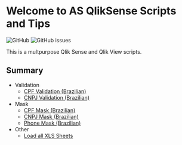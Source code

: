 # Welcome to AS QlikSense Scripts and Tips
![GitHub](https://img.shields.io/github/license/andressousa/as-qliksense-scripts) ![GitHub issues](https://img.shields.io/github/issues/andressousa/as-qliksense-scripts)

This is a multpurpose Qlik Sense and Qlik View scripts.

## Summary
- Validation
  - [CPF Validation (Brazilian)](https://github.com/andressousa/as-qliksense-scripts/blob/main/scripts/valida_cpf.qvs)
  - [CNPJ Validation (Brazilian)](https://github.com/andressousa/as-qliksense-scripts/blob/main/scripts/valida_cnpj.qvs)
- Mask
  - [CPF Mask (Brazilian)](https://github.com/andressousa/as-qliksense-scripts/blob/main/scripts/mascara_cpf.qvs)
  - [CNPJ Mask (Brazilian)](https://github.com/andressousa/as-qliksense-scripts/blob/main/scripts/mascara_cnpj.qvs)
  - [Phone Mask (Brazilian)](https://github.com/andressousa/as-qliksense-scripts/blob/main/scripts/mascara_telefone.qvs)
- Other
  - [Load all XLS Sheets](https://github.com/andressousa/as-qliksense-scripts/blob/main/scripts/carrega_planilhas.qvs)
